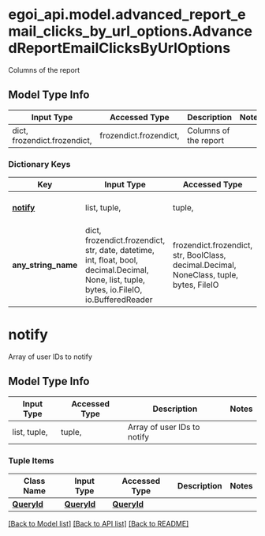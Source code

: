 # egoi_api.model.advanced_report_email_clicks_by_url_options.AdvancedReportEmailClicksByUrlOptions

Columns of the report

## Model Type Info
Input Type | Accessed Type | Description | Notes
------------ | ------------- | ------------- | -------------
dict, frozendict.frozendict,  | frozendict.frozendict,  | Columns of the report | 

### Dictionary Keys
Key | Input Type | Accessed Type | Description | Notes
------------ | ------------- | ------------- | ------------- | -------------
**[notify](#notify)** | list, tuple,  | tuple,  | Array of user IDs to notify | [optional] 
**any_string_name** | dict, frozendict.frozendict, str, date, datetime, int, float, bool, decimal.Decimal, None, list, tuple, bytes, io.FileIO, io.BufferedReader | frozendict.frozendict, str, BoolClass, decimal.Decimal, NoneClass, tuple, bytes, FileIO | any string name can be used but the value must be the correct type | [optional]

# notify

Array of user IDs to notify

## Model Type Info
Input Type | Accessed Type | Description | Notes
------------ | ------------- | ------------- | -------------
list, tuple,  | tuple,  | Array of user IDs to notify | 

### Tuple Items
Class Name | Input Type | Accessed Type | Description | Notes
------------- | ------------- | ------------- | ------------- | -------------
[**QueryId**](QueryId.md) | [**QueryId**](QueryId.md) | [**QueryId**](QueryId.md) |  | 

[[Back to Model list]](../../README.md#documentation-for-models) [[Back to API list]](../../README.md#documentation-for-api-endpoints) [[Back to README]](../../README.md)

